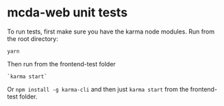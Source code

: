 # mcda-web unit tests

To run tests, first make sure you have the karma node modules. Run from the root directory:

    yarn

Then run from the frontend-test folder

    `karma start`

Or `npm install -g karma-cli` and then just `karma start` from the frontend-test folder.
